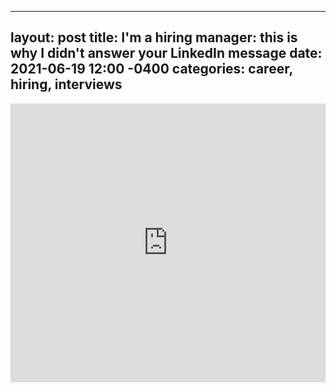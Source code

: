 
---
layout: post
title: I'm a hiring manager: this is why I didn't answer your LinkedIn message
date: 2021-06-19 12:00 -0400
categories: career, hiring, interviews
---
<iframe src="https://www.linkedin.com/embed/feed/update/urn:li:ugcPost:6811905214820573184" height="446" width="504" frameborder="0" allowfullscreen="" title="Embedded post"></iframe>
